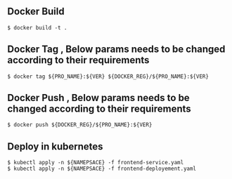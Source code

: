 ## Docker Build

    $ docker build -t .

## Docker Tag , Below params needs to be changed according to their requirements

    $ docker tag ${PRO_NAME}:${VER} ${DOCKER_REG}/${PRO_NAME}:${VER}

## Docker Push , Below params needs to be changed according to their requirements

    $ docker push ${DOCKER_REG}/${PRO_NAME}:${VER}

## Deploy in kubernetes

    $ kubectl apply -n ${NAMEPSACE} -f frontend-service.yaml
    $ kubectl apply -n ${NAMEPSACE} -f frontend-deployement.yaml
